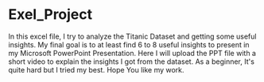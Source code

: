 # Exel_Project
In this excel file, I try to analyze the Titanic Dataset and getting some useful insights. My final goal is to at least find 6 to 8 useful insights to present in my Microsoft PowerPoint Presentation. Here I will upload the PPT file with a short video to explain the insights I got from the dataset. As a beginner, It's quite hard but I tried my best. Hope You like my work.
